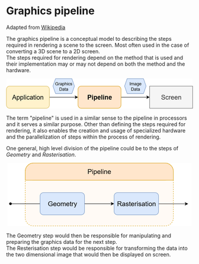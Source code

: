 # Graphics pipeline
Adapted from [Wikipedia](https://en.wikipedia.org/wiki/Graphics_pipeline)

The graphics pipeline is a conceptual model to describing the steps
required in rendering a scene to the screen. Most often used in the
case of converting a 3D scene to a 2D screen. \
The steps required for rendering depend on the method that is used
and their implementation may or may not depend on both the method and
the hardware. 

<p align="center">
    <img src="ThePipeline/ThePipeline.png" width="521" height="81"/>
</p>

The term "pipeline" is used in a similar sense to the pipeline in
processors and it serves a similar purpose. Other than defining the
steps required for rendering, it also enables the creation and usage of
specialized hardware and the parallelization of steps within the
process of rendering.

One general, high level division of the pipeline could be to the steps
of _Geometry_ and _Rasterisation_.

<p align="center">
    <img src="ThePipeline/AbstractPipeline.png" width="496" height="171"/>
</p>

The Geometry step would then be responsible for manipulating and
preparing the graphics data for the next step. \
The Resterisation step would be responsible for transforming the data
into the two dimensional image that would then be displayed on screen.